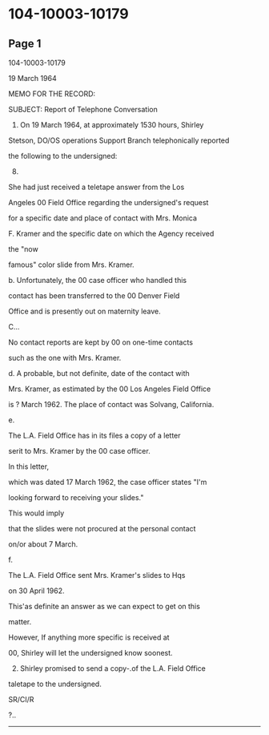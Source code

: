 # 104-10003-10179

## Page 1

104-10003-10179

19 March 1964

MEMO FOR THE RECORD:

SUBJECT: Report of Telephone Conversation

1. On 19 March 1964, at approximately 1530 hours, Shirley

Stetson, DO/OS operations Support Branch telephonically reported

the following to the undersigned:

8.

She had just received a teletape answer from the Los

Angeles 00 Field Office regarding the undersigned's request

for a specific date and place of contact with Mrs. Monica

F. Kramer and the specific date on which the Agency received

the "now

famous" color slide from Mrs. Kramer.

b. Unfortunately, the 00 case officer who handled this

contact has been transferred to the 00 Denver Field

Office and is presently out on maternity leave.

C...

No contact reports are kept by 00 on one-time contacts

such as the one with Mrs. Kramer.

d. A probable, but not definite, date of the contact with

Mrs. Kramer, as estimated by the 00 Los Angeles Field Office

is ? March 1962. The place of contact was Solvang, California.

e.

The L.A. Field Office has in its files a copy of a letter

serit to Mrs. Kramer by the 00 case officer.

In this letter,

which was dated 17 March 1962, the case officer states "I'm

looking forward to receiving your slides."

This would imply

that the slides were not procured at the personal contact

on/or about 7 March.

f.

The L.A. Field Office sent Mrs. Kramer's slides to Hqs

on 30 April 1962.

This'as definite an answer as we can expect to get on this

matter.

However, If anything more specific is received at

00, Shirley will let the undersigned know soonest.

2. Shirley promised to send a copy-.of the L.A. Field Office

taletape to the undersigned.

SR/CI/R

?..

---

